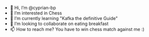 - 👋 Hi, I’m @cyprian-bp
- 👀 I’m interested in Chess
- 🌱 I’m currently learning "Kafka the definitive Guide"
- 💞️ I’m looking to collaborate on eating breakfast
- 📫 How to reach me? You have to win chess match against me :) 

<!---
cyprian-bp/cyprian-bp is a ✨ special ✨ repository because its `README.md` (this file) appears on your GitHub profile.
You can click the Preview link to take a look at your changes.
--->
